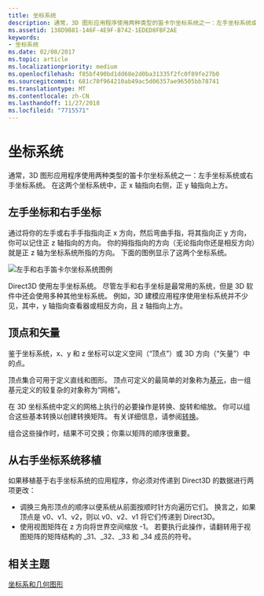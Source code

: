 ```yaml
---
title: 坐标系统
description: 通常，3D 图形应用程序使用两种类型的笛卡尔坐标系统之一：左手坐标系统或右手坐标系统。 在这两个坐标系统中，正 x 轴指向右侧，正 y 轴指向上方。
ms.assetid: 138D9B81-146F-4E9F-B742-1EDED8FBF2AE
keywords:
- 坐标系统
ms.date: 02/08/2017
ms.topic: article
ms.localizationpriority: medium
ms.openlocfilehash: f85bf490bd1dd68e2d0ba31335f2fc0f89fe27b0
ms.sourcegitcommit: 681c70f964210ab49ac5d06357ae96505bb78741
ms.translationtype: MT
ms.contentlocale: zh-CN
ms.lasthandoff: 11/27/2018
ms.locfileid: "7715571"
---
```

# <a name="coordinate-systems"></a>坐标系统


通常，3D 图形应用程序使用两种类型的笛卡尔坐标系统之一：左手坐标系统或右手坐标系统。 在这两个坐标系统中，正 x 轴指向右侧，正 y 轴指向上方。

## <a name="span-idleftandrighthandedcoordinatesspanspan-idleftandrighthandedcoordinatesspanspan-idleftandrighthandedcoordinatesspanleft-and-right-handed-coordinates"></a><span id="Left_and_right_handed_coordinates"></span><span id="left_and_right_handed_coordinates"></span><span id="LEFT_AND_RIGHT_HANDED_COORDINATES"></span>左手坐标和右手坐标


通过将你的左手或右手手指指向正 x 方向，然后弯曲手指，将其指向正 y 方向，你可以记住正 z 轴指向的方向。 你的拇指指向的方向（无论指向你还是相反方向）就是正 z 轴为坐标系统所指的方向。 下面的图例显示了这两个坐标系统。

![左手和右手笛卡尔坐标系统图例](images/leftrght.png)

Direct3D 使用左手坐标系统。 尽管左手和右手坐标是最常用的系统，但是 3D 软件中还会使用多种其他坐标系统。 例如，3D 建模应用程序使用坐标系统并不少见，其中，y 轴指向查看器或相反方向，且 z 轴指向上方。

## <a name="span-idverticesandvectorsspanspan-idverticesandvectorsspanspan-idverticesandvectorsspanvertices-and-vectors"></a><span id="Vertices_and_vectors"></span><span id="vertices_and_vectors"></span><span id="VERTICES_AND_VECTORS"></span>顶点和矢量


鉴于坐标系统，x、y 和 z 坐标可以定义空间（“顶点”）或 3D 方向（“矢量”）中的点。

顶点集合可用于定义直线和图形。 顶点可定义的最简单的对象称为[基元](primitives.md)，由一组基元定义的较复杂的对象称为“网格”。

在 3D 坐标系统中定义的网格上执行的必要操作是转换、旋转和缩放。 你可以组合这些基本转换以创建转换矩阵。 有关详细信息，请参阅[转换](transforms.md)。

组合这些操作时，结果不可交换；你乘以矩阵的顺序很重要。

## <a name="span-idportingfromaright-handedcoordinatesystemspanspan-idportingfromaright-handedcoordinatesystemspanspan-idportingfromaright-handedcoordinatesystemspanporting-from-a-right-handed-coordinate-system"></a><span id="Porting_from_a_right-handed_coordinate_system"></span><span id="porting_from_a_right-handed_coordinate_system"></span><span id="PORTING_FROM_A_RIGHT-HANDED_COORDINATE_SYSTEM"></span>从右手坐标系统移植


如果移植基于右手坐标系统的应用程序，你必须对传递到 Direct3D 的数据进行两项更改：

-   调换三角形顶点的顺序以便系统从前面按顺时针方向遍历它们。 换言之，如果顶点是 v0、v1、v2，则以 v0、v2、v1 将它们传递到 Direct3D。
-   使用视图矩阵在 z 方向将世界空间缩放 -1。 若要执行此操作，请翻转用于视图矩阵的矩阵结构的 \_31、\_32、\_33 和 \_34 成员的符号。

## <a name="span-idrelated-topicsspanrelated-topics"></a><span id="related-topics"></span>相关主题


[坐标系和几何图形](coordinate-systems-and-geometry.md)

 

 




